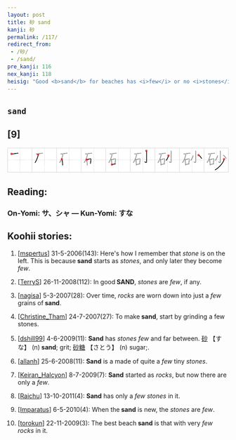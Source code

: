 ```yaml
---
layout: post
title: 砂 sand
kanji: 砂
permalink: /117/
redirect_from:
 - /砂/
 - /sand/
pre_kanji: 116
nex_kanji: 118
heisig: "Good <b>sand</b> for beaches has <i>few</i> or no <i>stones</i> in it. That means that all of us whose feet have been spoiled by too much time in shoes don't have to watch our step as we cavort about."
---
```


## `sand`

## [9]

<div class="stroke"><img src="../images/E7A082.png" /></div>

## Reading:

### On-Yomi: サ、シャ &mdash; Kun-Yomi: すな

## Koohii stories:

1) [<a href="http://kanji.koohii.com/profile/mspertus">mspertus</a>] 31-5-2006(143): Here&#039;s how I remember that <em>stone</em> is on the left. This is because<strong> sand</strong> starts as <em>stones</em>, and only later they become <em>few</em>. 

2) [<a href="http://kanji.koohii.com/profile/TerryS">TerryS</a>] 26-11-2008(112): In good<strong> SAND</strong>, <em>stones</em> are <em>few</em>, if any. 

3) [<a href="http://kanji.koohii.com/profile/nagisa">nagisa</a>] 5-3-2007(28): Over time, <em>rocks</em> are worn down into just a <em>few</em> grains of<strong> sand</strong>. 

4) [<a href="http://kanji.koohii.com/profile/Christine_Tham">Christine_Tham</a>] 24-7-2007(27): To make<strong> sand</strong>, start by grinding a few stones. 

5) [<a href="http://kanji.koohii.com/profile/dshill99">dshill99</a>] 4-6-2009(11): <strong>Sand</strong> has <em>stones</em> <em>few</em> and far between.   <a href="http://jisho.org/kanji/details/砂">砂</a>   【すな】 (n)<strong> sand</strong>; grit;   <a href="http://jisho.org/kanji/details/砂糖">砂糖</a>   【さとう】 (n) sugar;. 

6) [<a href="http://kanji.koohii.com/profile/allanh">allanh</a>] 25-6-2008(11): <strong>Sand</strong> is a made of quite a <em>few</em> tiny <em>stones</em>. 

7) [<a href="http://kanji.koohii.com/profile/Keiran_Halcyon">Keiran_Halcyon</a>] 8-7-2009(7): <strong>Sand</strong> started as <em>rocks</em>, but now there are only a <em>few</em>. 

8) [<a href="http://kanji.koohii.com/profile/Raichu">Raichu</a>] 13-10-2011(4): <strong>Sand</strong> has only a <em>few stones</em> in it. 

9) [<a href="http://kanji.koohii.com/profile/Imparatus">Imparatus</a>] 6-5-2010(4): When the<strong> sand</strong> is new, the <em>stones</em> are <em>few</em>. 

10) [<a href="http://kanji.koohii.com/profile/torokun">torokun</a>] 22-11-2009(3): The best beach<strong> sand</strong> is that with very <em>few</em> <em>rocks</em> in it. 
